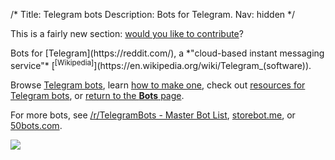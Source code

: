 /*
Title: Telegram bots
Description: Bots for Telegram.
Nav: hidden
*/


<div class="note">
  <p>
    This is a fairly new section: <a href="https://github.com/botwiki/botwiki.org">would you like to contribute</a>?
  </p>
</div>


<div class="row">
  <div class="col-sm-12 col-md-6 no-pad" markdown=1>
Bots for [Telegram](https://reddit.com/), a *"cloud-based instant messaging service"* [<sup>[Wikipedia]</sup>](https://en.wikipedia.org/wiki/Telegram_(software)).

Browse [Telegram bots](/tag/bot+telegram), learn [how to make one](/tutorials/telegram-bots), check out [resources for Telegram bots](/resources/telegram-bots), or [return to the **Bots** page](/bots). 

For more bots, see [/r/TelegramBots - Master Bot List](https://docs.google.com/spreadsheets/d/1uQP3f2bWuPapTn_1FUcL67jW9MwLzSjysji39pmyUxY/edit#gid=2104461983), [storebot.me](https://storebot.me/), or [50bots.com](http://50bots.com/).
  </div>
  <div class="col-sm-12 col-md-6">
    <a href="/bots/telegram-bots/BlackJackBot">
      <img class="screenshot" src="/content/bots/telegram-bots/images/BlackJackBot.png">
    </a>
  </div>
</div>


